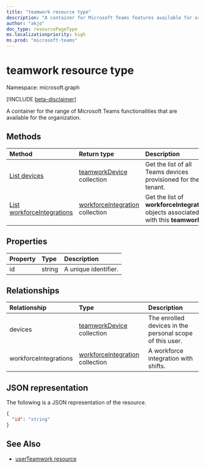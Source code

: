 ```yaml
---
title: "teamwork resource type"
description: "A container for Microsoft Teams features available for organization."
author: "akjo"
doc_type: resourcePageType
ms.localizationpriority: high
ms.prod: "microsoft-teams"
---
```


# teamwork resource type

Namespace: microsoft.graph

[!INCLUDE [beta-disclaimer](../../includes/beta-disclaimer.md)]

A container for the range of Microsoft Teams functionalities that are available for the organization.

## Methods
|Method|Return type|Description|
|:---|:---|:---|
|[List devices](../api/teamworkdevice-list.md)|[teamworkDevice](../resources/teamworkdevice.md) collection|Get the list of all Teams devices provisioned for the tenant.|
| [List workforceIntegrations](../api/workforceintegration-list.md) | [workforceIntegration](workforceintegration.md) collection | Get the list of **workforceIntegration** objects associated with this **teamwork**.|

## Properties

| Property | Type | Description |
|:---------------|:--------|:----------|
|id|string| A unique identifier. |

## Relationships

| Relationship | Type | Description |
|:---------------|:--------|:----------|
|devices|[teamworkDevice](../resources/teamworkdevice.md) collection|The enrolled devices in the personal scope of this user.|
|workforceIntegrations|[workforceIntegration](../resources/workforceintegration.md) collection| A workforce integration with shifts.|

## JSON representation

The following is a JSON representation of the resource. 

<!-- {
  "blockType": "resource",
  "@odata.type": "microsoft.graph.teamwork",
  "baseType": "microsoft.graph.entity"
}-->

```json
{
  "id": "string"
}

```

<!-- uuid: 8fcb5dbc-d5aa-4681-8e31-b001d5168d79
2015-10-25 14:57:30 UTC -->
<!--
{
  "type": "#page.annotation",
  "description": "teamwork resource",
  "keywords": "",
  "section": "documentation",
  "tocPath": "",
  "suppressions": []
}
-->

## See Also

- [userTeamwork resource](userteamwork.md)

